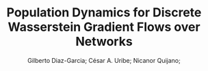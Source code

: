 ---
paperId: 4
author: Gilberto Diaz-Garcia; César A. Uribe; Nicanor Quijano;
publicationauthor: Diaz-Garcia, G. et al.
title: Population Dynamics for Discrete Wasserstein Gradient Flows over Networks
pdf: paper_04.pdf
poster: poster_4.png
pitch: https://slideslive.com/38962876/population-dynamics-for-discrete-wasserstein-gradient-flows-over-networks?ref=account-folder-87716-folders
type: Oral
topic: Applications
category: Extended Abstract
link: https://research.latinxinai.org/papers/icml/2021/pdf/paper_04.pdf
conference: icml
year: 2021
tags: icml-2021
location: Virtual
---